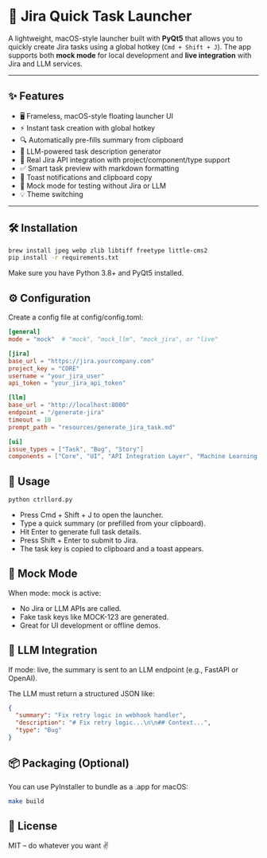 # 🚀 Jira Quick Task Launcher

A lightweight, macOS-style launcher built with **PyQt5** that allows you to quickly create Jira tasks using a global hotkey (`Cmd + Shift + J`). The app supports both **mock mode** for local development and **live integration** with Jira and LLM services.

---

## ✨ Features

- 🖥️ Frameless, macOS-style floating launcher UI
- ⚡ Instant task creation with global hotkey
- 🔍 Automatically pre-fills summary from clipboard
- 🧠 LLM-powered task description generator
- 🐞 Real Jira API integration with project/component/type support
- ✅ Smart task preview with markdown formatting
- 🍞 Toast notifications and clipboard copy
- 🧪 Mock mode for testing without Jira or LLM
- 💡 Theme switching

---

## 🛠️ Installation

```bash
brew install jpeg webp zlib libtiff freetype little-cms2
pip install -r requirements.txt
```
Make sure you have Python 3.8+ and PyQt5 installed.

## ⚙️ Configuration

Create a config file at config/config.toml:

```toml
[general]
mode = "mock"  # "mock", "mock_llm", "mock_jira", or "live"

[jira]
base_url = "https://jira.yourcompany.com"
project_key = "CORE"
username = "your_jira_user"
api_token = "your_jira_api_token"

[llm]
base_url = "http://localhost:8000"
endpoint = "/generate-jira"
timeout = 10
prompt_path = "resources/generate_jira_task.md"

[ui]
issue_types = ["Task", "Bug", "Story"]
components = ["Core", "UI", "API Integration Layer", "Machine Learning Pipeline"]
```

## 🚀 Usage

```bash
python ctrllord.py
```

- Press Cmd + Shift + J to open the launcher.
- Type a quick summary (or prefilled from your clipboard).
- Hit Enter to generate full task details.
- Press Shift + Enter to submit to Jira.
- The task key is copied to clipboard and a toast appears.

## 🧪 Mock Mode

When mode: mock is active:

- No Jira or LLM APIs are called.
- Fake task keys like MOCK-123 are generated.
- Great for UI development or offline demos.

## 🧠 LLM Integration

If mode: live, the summary is sent to an LLM endpoint (e.g., FastAPI or OpenAI).

The LLM must return a structured JSON like:

```json
{
  "summary": "Fix retry logic in webhook handler",
  "description": "# Fix retry logic...\n\n## Context...",
  "type": "Bug"
}
```

## 📦 Packaging (Optional)

You can use PyInstaller to bundle as a .app for macOS:

```bash
make build
```

## 📄 License

MIT – do whatever you want ✌️
